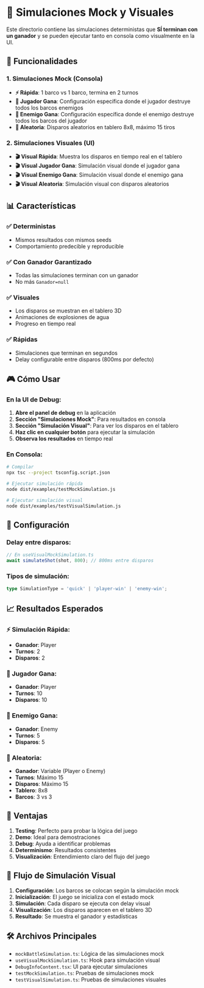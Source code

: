 # 🎯 Simulaciones Mock y Visuales

Este directorio contiene las simulaciones deterministas que **SÍ terminan con un ganador** y se pueden ejecutar tanto en consola como visualmente en la UI.

## 🚀 Funcionalidades

### 1. **Simulaciones Mock (Consola)**
- **⚡ Rápida**: 1 barco vs 1 barco, termina en 2 turnos
- **👤 Jugador Gana**: Configuración específica donde el jugador destruye todos los barcos enemigos
- **🤖 Enemigo Gana**: Configuración específica donde el enemigo destruye todos los barcos del jugador
- **🎲 Aleatoria**: Disparos aleatorios en tablero 8x8, máximo 15 tiros

### 2. **Simulaciones Visuales (UI)**
- **🎬 Visual Rápida**: Muestra los disparos en tiempo real en el tablero
- **🎬 Visual Jugador Gana**: Simulación visual donde el jugador gana
- **🎬 Visual Enemigo Gana**: Simulación visual donde el enemigo gana
- **🎬 Visual Aleatoria**: Simulación visual con disparos aleatorios

## 📊 Características

### ✅ **Deterministas**
- Mismos resultados con mismos seeds
- Comportamiento predecible y reproducible

### ✅ **Con Ganador Garantizado**
- Todas las simulaciones terminan con un ganador
- No más `Ganador=null`

### ✅ **Visuales**
- Los disparos se muestran en el tablero 3D
- Animaciones de explosiones de agua
- Progreso en tiempo real

### ✅ **Rápidas**
- Simulaciones que terminan en segundos
- Delay configurable entre disparos (800ms por defecto)

## 🎮 Cómo Usar

### En la UI de Debug:
1. **Abre el panel de debug** en la aplicación
2. **Sección "Simulaciones Mock"**: Para resultados en consola
3. **Sección "Simulación Visual"**: Para ver los disparos en el tablero
4. **Haz clic en cualquier botón** para ejecutar la simulación
5. **Observa los resultados** en tiempo real

### En Consola:
```bash
# Compilar
npx tsc --project tsconfig.script.json

# Ejecutar simulación rápida
node dist/examples/testMockSimulation.js

# Ejecutar simulación visual
node dist/examples/testVisualSimulation.js
```

## 🔧 Configuración

### Delay entre disparos:
```typescript
// En useVisualMockSimulation.ts
await simulateShot(shot, 800); // 800ms entre disparos
```

### Tipos de simulación:
```typescript
type SimulationType = 'quick' | 'player-win' | 'enemy-win';
```

## 📈 Resultados Esperados

### ⚡ Simulación Rápida:
- **Ganador**: Player
- **Turnos**: 2
- **Disparos**: 2

### 👤 Jugador Gana:
- **Ganador**: Player
- **Turnos**: 10
- **Disparos**: 10

### 🤖 Enemigo Gana:
- **Ganador**: Enemy
- **Turnos**: 5
- **Disparos**: 5

### 🎲 Aleatoria:
- **Ganador**: Variable (Player o Enemy)
- **Turnos**: Máximo 15
- **Disparos**: Máximo 15
- **Tablero**: 8x8
- **Barcos**: 3 vs 3

## 🎯 Ventajas

1. **Testing**: Perfecto para probar la lógica del juego
2. **Demo**: Ideal para demostraciones
3. **Debug**: Ayuda a identificar problemas
4. **Determinismo**: Resultados consistentes
5. **Visualización**: Entendimiento claro del flujo del juego

## 🔄 Flujo de Simulación Visual

1. **Configuración**: Los barcos se colocan según la simulación mock
2. **Inicialización**: El juego se inicializa con el estado mock
3. **Simulación**: Cada disparo se ejecuta con delay visual
4. **Visualización**: Los disparos aparecen en el tablero 3D
5. **Resultado**: Se muestra el ganador y estadísticas

## 🛠️ Archivos Principales

- `mockBattleSimulation.ts`: Lógica de las simulaciones mock
- `useVisualMockSimulation.ts`: Hook para simulación visual
- `DebugInfoContent.tsx`: UI para ejecutar simulaciones
- `testMockSimulation.ts`: Pruebas de simulaciones mock
- `testVisualSimulation.ts`: Pruebas de simulaciones visuales 